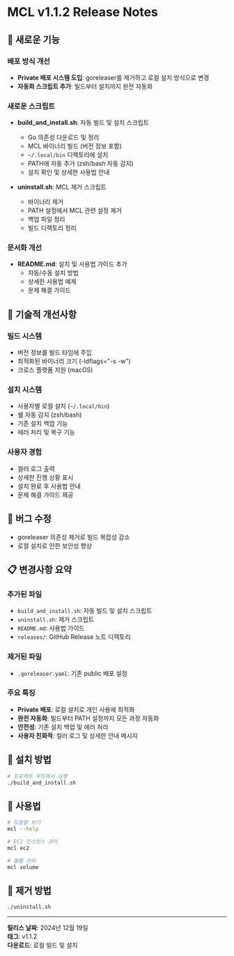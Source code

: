 # MCL v1.1.2 Release Notes

## 🚀 새로운 기능

### 배포 방식 개선
- **Private 배포 시스템 도입**: goreleaser를 제거하고 로컬 설치 방식으로 변경
- **자동화 스크립트 추가**: 빌드부터 설치까지 완전 자동화

### 새로운 스크립트
- **build_and_install.sh**: 자동 빌드 및 설치 스크립트
  - Go 의존성 다운로드 및 정리
  - MCL 바이너리 빌드 (버전 정보 포함)
  - `~/.local/bin` 디렉토리에 설치
  - PATH에 자동 추가 (zsh/bash 자동 감지)
  - 설치 확인 및 상세한 사용법 안내

- **uninstall.sh**: MCL 제거 스크립트
  - 바이너리 제거
  - PATH 설정에서 MCL 관련 설정 제거
  - 백업 파일 정리
  - 빌드 디렉토리 정리

### 문서화 개선
- **README.md**: 설치 및 사용법 가이드 추가
  - 자동/수동 설치 방법
  - 상세한 사용법 예제
  - 문제 해결 가이드

## 🔧 기술적 개선사항

### 빌드 시스템
- 버전 정보를 빌드 타임에 주입
- 최적화된 바이너리 크기 (-ldflags="-s -w")
- 크로스 플랫폼 지원 (macOS)

### 설치 시스템
- 사용자별 로컬 설치 (`~/.local/bin`)
- 쉘 자동 감지 (zsh/bash)
- 기존 설치 백업 기능
- 에러 처리 및 복구 기능

### 사용자 경험
- 컬러 로그 출력
- 상세한 진행 상황 표시
- 설치 완료 후 사용법 안내
- 문제 해결 가이드 제공

## 🐛 버그 수정
- goreleaser 의존성 제거로 빌드 복잡성 감소
- 로컬 설치로 인한 보안성 향상

## 📋 변경사항 요약

### 추가된 파일
- `build_and_install.sh`: 자동 빌드 및 설치 스크립트
- `uninstall.sh`: 제거 스크립트
- `README.md`: 사용법 가이드
- `releases/`: GitHub Release 노트 디렉토리

### 제거된 파일
- `.goreleaser.yaml`: 기존 public 배포 설정

### 주요 특징
- **Private 배포**: 로컬 설치로 개인 사용에 최적화
- **완전 자동화**: 빌드부터 PATH 설정까지 모든 과정 자동화
- **안전성**: 기존 설치 백업 및 에러 처리
- **사용자 친화적**: 컬러 로그 및 상세한 안내 메시지

## 🚀 설치 방법

```bash
# 프로젝트 루트에서 실행
./build_and_install.sh
```

## 📖 사용법

```bash
# 도움말 보기
mcl --help

# EC2 인스턴스 관리
mcl ec2

# 볼륨 관리
mcl volume
```

## 🔄 제거 방법

```bash
./uninstall.sh
```

---

**릴리스 날짜**: 2024년 12월 19일  
**태그**: v1.1.2  
**다운로드**: 로컬 빌드 및 설치 